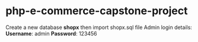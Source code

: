 # php-e-commerce-capstone-project
Create a new database **shopx** then import shopx.sql file
Admin login details:
**Username**: admin
**Password**: 123456
